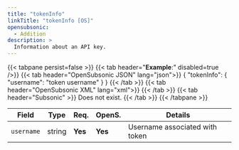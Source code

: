 ```yaml
---
title: "tokenInfo"
linkTitle: "tokenInfo [OS]"
opensubsonic:
  - Addition
description: >
  Information about an API key.
---
```


{{< tabpane persist=false >}}
{{< tab header="**Example**:" disabled=true />}}
{{< tab header="OpenSubsonic JSON" lang="json">}}
{
  "tokenInfo": {
    "username": "token username"
  }
}
{{< /tab >}}
{{< tab header="OpenSubsonic XML" lang="xml">}}
<tokenInfo username="token username"></tokenInfo>
{{< /tab >}}
{{< tab header="Subsonic"  >}}
Does not exist.
{{< /tab >}}
{{< /tabpane >}}

| Field      | Type   | Req.    | OpenS.  | Details                        |
| ---------- | ------ | ------- | ------- | ------------------------------ |
| `username` | string | **Yes** | **Yes** | Username associated with token |
